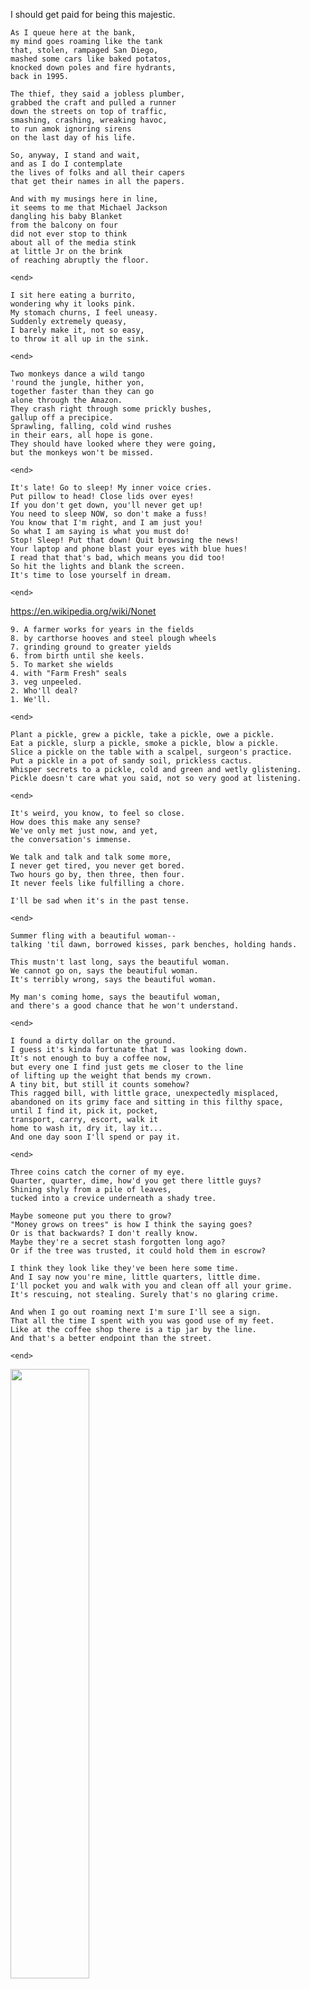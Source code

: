 I should get paid for being this majestic.

```
As I queue here at the bank,
my mind goes roaming like the tank
that, stolen, rampaged San Diego,
mashed some cars like baked potatos,
knocked down poles and fire hydrants,
back in 1995.

The thief, they said a jobless plumber,
grabbed the craft and pulled a runner
down the streets on top of traffic,
smashing, crashing, wreaking havoc,
to run amok ignoring sirens
on the last day of his life.

So, anyway, I stand and wait,
and as I do I contemplate
the lives of folks and all their capers
that get their names in all the papers.

And with my musings here in line,
it seems to me that Michael Jackson
dangling his baby Blanket
from the balcony on four
did not ever stop to think
about all of the media stink
at little Jr on the brink
of reaching abruptly the floor.
```

`<end>`

```
I sit here eating a burrito,
wondering why it looks pink.
My stomach churns, I feel uneasy.
Suddenly extremely queasy,
I barely make it, not so easy,
to throw it all up in the sink.
```

`<end>`

```
Two monkeys dance a wild tango
'round the jungle, hither yon,
together faster than they can go
alone through the Amazon.
They crash right through some prickly bushes,
gallup off a precipice.
Sprawling, falling, cold wind rushes
in their ears, all hope is gone.
They should have looked where they were going,
but the monkeys won't be missed.
```

`<end>`

```
It's late! Go to sleep! My inner voice cries.
Put pillow to head! Close lids over eyes!
If you don't get down, you'll never get up!
You need to sleep NOW, so don't make a fuss!
You know that I'm right, and I am just you!
So what I am saying is what you must do!
Stop! Sleep! Put that down! Quit browsing the news!
Your laptop and phone blast your eyes with blue hues!
I read that that's bad, which means you did too!
So hit the lights and blank the screen.
It's time to lose yourself in dream.
```

`<end>`

https://en.wikipedia.org/wiki/Nonet

```
9. A farmer works for years in the fields
8. by carthorse hooves and steel plough wheels
7. grinding ground to greater yields
6. from birth until she keels.
5. To market she wields
4. with "Farm Fresh" seals
3. veg unpeeled.
2. Who'll deal?
1. We'll.
```

`<end>`

```
Plant a pickle, grew a pickle, take a pickle, owe a pickle.
Eat a pickle, slurp a pickle, smoke a pickle, blow a pickle.
Slice a pickle on the table with a scalpel, surgeon's practice.
Put a pickle in a pot of sandy soil, prickless cactus.
Whisper secrets to a pickle, cold and green and wetly glistening.
Pickle doesn't care what you said, not so very good at listening.
```

`<end>`

```
It's weird, you know, to feel so close.
How does this make any sense?
We've only met just now, and yet,
the conversation's immense.

We talk and talk and talk some more,
I never get tired, you never get bored.
Two hours go by, then three, then four.
It never feels like fulfilling a chore.

I'll be sad when it's in the past tense.
```

`<end>`

```
Summer fling with a beautiful woman--
talking 'til dawn, borrowed kisses, park benches, holding hands.

This mustn't last long, says the beautiful woman.
We cannot go on, says the beautiful woman.
It's terribly wrong, says the beautiful woman.

My man's coming home, says the beautiful woman,
and there's a good chance that he won't understand.
```

`<end>`

```
I found a dirty dollar on the ground.
I guess it's kinda fortunate that I was looking down.
It's not enough to buy a coffee now,
but every one I find just gets me closer to the line
of lifting up the weight that bends my crown.
A tiny bit, but still it counts somehow?
This ragged bill, with little grace, unexpectedly misplaced,
abandoned on its grimy face and sitting in this filthy space,
until I find it, pick it, pocket,
transport, carry, escort, walk it
home to wash it, dry it, lay it...
And one day soon I'll spend or pay it.
```

`<end>`

```
Three coins catch the corner of my eye.
Quarter, quarter, dime, how'd you get there little guys?
Shining shyly from a pile of leaves,
tucked into a crevice underneath a shady tree.

Maybe someone put you there to grow?
"Money grows on trees" is how I think the saying goes?
Or is that backwards? I don't really know.
Maybe they're a secret stash forgotten long ago?
Or if the tree was trusted, it could hold them in escrow?

I think they look like they've been here some time.
And I say now you're mine, little quarters, little dime.
I'll pocket you and walk with you and clean off all your grime.
It's rescuing, not stealing. Surely that's no glaring crime.

And when I go out roaming next I'm sure I'll see a sign.
That all the time I spent with you was good use of my feet.
Like at the coffee shop there is a tip jar by the line.
And that's a better endpoint than the street.
```

`<end>`

<img src="images/HappyBirthday.jpg" width="50%" >

```
Happy Birthday, so they say!
You woke up! It's a brand new day!
The sunlight glows through gauzy curtains.
The day ahead's not set for certain!
Good morning! Good morning!
An expression of joy.
The universe beckons!
Get moving, cowboy!
Your friends have been waiting!
There's life to be done!
Memory creating!
Enjoying each one!
When greeting, when leaving,
in morning, in evening,
not timely, just feelings
'bout seeing someone.
Good morning. Good morning.
Happy birthday.
```

<br clear="both">

`<end>`

<img src="images/BrandyMelville1.jpg" width=50%><img src="images/BrandyMelville2.jpg" width=50%>

```
I don't know Brandy Melville,
but her tote bag cards are stacked.
Or maybe it's some St George ads,
and Brandy's on the back.
Or maybe they're a lover's mark--
Brandy plus Melville, true amour.
Left in the fence around a park
to tell you of their favorite store.
```

<br clear="both">

`<end>`

<img src="images/IkeaWardrobe.jpg" width="35%" align="right">

```
Ikea wardrobe, pulled apart,
and laid against the wall as art.
It occupies visual space,
a white particle board showcase.

Soon I'll sell it to a buyer,
or maybe give if need is dire.

Oops, a piece broke. I glued the crack.
They'll never know. It's in the back. :)
```

<br clear="both">

`<end>`

<img src="images/WorkHarder.jpg" width="35%" align="right">

```
A sign in my gym all the way at the back
with solid white writing and background in black,
alongside the bikes and electronic stairs,
in very large lettering "Nobody Cares".

Encouraging language to keep you on track,
a mantra of power, "Go! Firmly attack!
It isn't enough to just plan your day smarter!
You're here to be stronger, so push and Work Harder."
```

<br clear="both">

`<end>`

<img src="images/SaveMyPets.jpg" width="35%" align="right">

```
Please fly here post haste with your hydrant applier!
A spark has ignited in my lint-clogged dryer!
Don air tanks and facemasks to safely respire,
and helmets and jackets, protective attire!
Don't dawdle, oh, come quick, before they expire!
You must save my pets, 'cuz the house is on fire!
```

<br clear="both">

`<end>`

<img src="images/NoParking.jpg" align="right" width="35%">

```
On first week and third, Friday from 9AM,
from March thru December, they streetsweep again.
Then Monday thru Wednesday and Thursday thru Sat,
you've got max 2 hours, I'm sorry, that's that.
But also you're NEVER allowed, so think twice!
Except Permit 7, I guess. Must be nice.
```

<br clear="both">

`<end>`

<img src="images/CatHouse.jpg" align="right" width="35%">

```
A lodge for the cat who's alone on the street
and looking for shelter or a place to eat
that's out of harm's way and not under our feet
with shade to keep cool from the summer sun's heat.

The neighborhood felines that live on our blocks,
the grey one, the tabby, the black one with socks,
when resting protected and not out on walks,
might come spend their nights in this covered cat box.
```

<br clear="both">

`<end>`

<img src="images/StonePolarbears.jpg" align="right" width="35%">

```
A park to the north is just one tree and shrubs,
a quiet side alley away from the clubs
where people can sit with Italian subs
defending the street from stone polarbear cubs.
```

<br clear="both">

`<end>`

<img src="images/ArthurOnTheStairs.jpg" align="right" width="35%">

```
My cat's a little dummy,
brain squishy like a gummy.
He's got a fluffy tummy, 
but 
his hearing's pretty crummy.

Half way up the staircase, he
calls out loud to locate me.
So I walk over to see
the cause of his crying plea.

When I say his name, he
looks the wrong way and sees
no one at the top and
thinks he just can't see me.

Then I call him again, and he swings his head around,
sees me standing on the landing nearer to the ground,
looks back up and then back down again until his eyes
recognize my visage which he notes with some surprise.

His face lights up, "Oh, hey! You're there!
How'd you get past me on the stairs?
I heard you up, but now you're down.
I guess my senses turned around!"

I say "I know, there's no brain there.
Your head is filled with fluff and air.
It makes you super sweet and true.
It's ok though, I love you too."
```

<br clear="both">

`<end>`

<img src="images/Speckles1.jpg" width="32%"> <img src="images/Speckles2.jpg" width="32%"> <img src="images/Speckles3.jpg" width="32%">

```
Sun-sprinkled scintillant speckles strewn astride a shining grin.
Dazzling dancing diaphanous freckles dot your delicate dappled skin.
Laughing eyes behind dark glasses gaze at me uncertainly
and curiously try to assess what it is that my eyes see.
```

<br clear="both">

`<end>`

<img src="images/WhatISee.jpg" width="40%">

```
I see the sunlight singing songs of praise. 
It shines signs on your face, "Good morning. Happy Birthday."
```

<br clear="both">

`<end>`

<img src="images/AllCallsFree.jpg" width="35%" align="right">

```
Come learn about economics,
gender norms, and microphonics,
books, zines, wires, and anarchy.

Not questionable, Iffy.

Call whomever, share the glee,
their payphone says, laconically,
projecting generosity:

"Donations only. All calls free."
```

<br clear="both">

`<end>`

<img src="images/NightHatDark.jpg" align="right" width="35%">

```
Near South and Broad there is a wall
of Mural Arts causation.
A lion's face, a drill, a clock,
a scroll of divination.

The I Ching runs behind a wheel
and passersby can reach and spin
to let the future unconceal
the best way for them to begin.

We stop, we read, we make our bets
about which guidance we'll each get.
I spin it thrice, and, at the mark,
I hit the night, the hat, the dark.
```

<br clear="both">

`<end>`

<img src="images/MetalCat.jpg" width="35%" align="right">

```
Metal cat, metal cat, 
what the heck you staring at
perched high up the 'lectric pole
in a fetching turquoise stole?

Trees behind you show right through 
your body made of curlicues.
I wish you looked down at the street 
I like your face more than your feet.
```

<br clear="both">

`<end>`

<img src="images/TinyBugs.jpg" align="right" width="35%">

```
Hidden microscopic bugs
eating holes in all the leaves.
I hope they don't invade my hugs
and give me itchy tickly sleeves.

Does the plant mind, do you think,
that it's riddled full of dots?
Or does it yearn for insect friends
and know the bugs must love it lots?
```

<br clear="both">

`<end>`

<img src="images/Pareidolia.jpg" align="right" width="35%">

```
Pareidolia, in this place, 
made from metal stars and pipe.
If I told ya', it's a face,
you'd agree that I am right.
How we see it, who can say.
Maybe it's a trick of light.

or Maybe our brains work this way
to Dodge the wall man's slanted bite.
```

<br clear="both">

`<end>`

<img src="images/BeckSecond.jpg" width=35% align="right">

```
At a corner on my walk,
a geographic marker beckoned.
Letters carved in cement block,
I see the cross streets "Beck" and "Second".
```

<br clear="both">

`<end>`

<img src="images/Peanut.jpg" width="35%" align="right">

```
In a window

down the block

past the kids with

sidewalk chalk,

cat with languor,

eartip cut,

dark tabby fur,

named Peanut.
```

<br clear="both">

`<end>`

<img src="images/Serenade.jpg" width="50%">

```
After the park

one weekend, lazy

dog walk, light beers, Chinese food.

Guitar in hand

you serenade me

to keep away shared solitude.
```

<br clear="both">

`<end>`